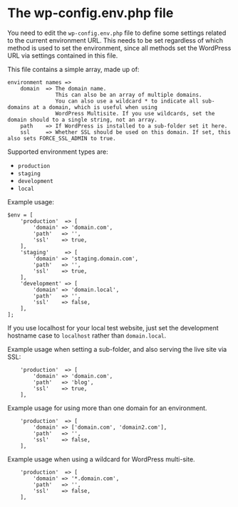 # The wp-config.env.php file

You need to edit the `wp-config.env.php` file to define some settings related to the current environment URL. This needs to
be set regardless of which method is used to set the environment, since all methods set the WordPress URL via settings
contained in this file.

This file contains a simple array, made up of:

```
environment names =>
    domain  => The domain name.
               This can also be an array of multiple domains.
               You can also use a wildcard * to indicate all sub-domains at a domain, which is useful when using
               WordPress Multisite. If you use wildcards, set the domain should to a single string, not an array.
    path    => If WordPress is installed to a sub-folder set it here.
    ssl     => Whether SSL should be used on this domain. If set, this also sets FORCE_SSL_ADMIN to true.
```

Supported environment types are:

* `production`
* `staging`
* `development`
* `local`

Example usage:

```
$env = [
    'production'  => [
        'domain' => 'domain.com',
        'path'   => '',
        'ssl'    => true,
    ],
    'staging'     => [
        'domain' => 'staging.domain.com',
        'path'   => '',
        'ssl'    => true,
    ],
    'development' => [
        'domain' => 'domain.local',
        'path'   => '',
        'ssl'    => false,
    ],
];
```

If you use localhost for your local test website, just set the development hostname case to `localhost` rather than `domain.local`.

Example usage when setting a sub-folder, and also serving the live site via SSL:

```
    'production'  => [
        'domain' => 'domain.com',
        'path'   => 'blog',
        'ssl'    => true,
    ],
```

Example usage for using more than one domain for an environment.

```
    'production'  => [
        'domain' => ['domain.com', 'domain2.com'],
        'path'   => '',
        'ssl'    => false,
    ],
```

Example usage when using a wildcard for WordPress multi-site.

```
    'production'  => [
        'domain' => '*.domain.com',
        'path'   => '',
        'ssl'    => false,
    ],
```
